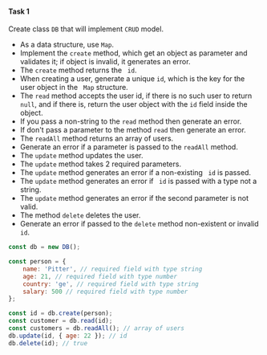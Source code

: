 #### Task 1

Create class `DB` that will implement `CRUD` model.

- As a data structure, use `Map`.
- Implement the `create` method, which get an object as parameter and validates it; if object is invalid, it generates an error.
- The `create` method returns the ` id`.
- When creating a user, generate a unique `id`, which is the key for the user object in the ` Map` structure.
- The `read` method accepts the user id, if there is no such user to return ` null`, and if there is, return the user object with the `id` field inside the object.
- If you pass a non-string to the `read` method then generate an error.
- If don't pass a parameter to the method `read` then generate an error.
- The `readAll` method returns an array of users.
- Generate an error if a parameter is passed to the `readAll` method.
- The `update` method updates the user.
- The `update` method takes 2 required parameters.
- The `update` method generates an error if a non-existing ` id` is passed.
- The `update` method generates an error if ` id` is passed with a type not a string.
- The `update` method generates an error if the second parameter is not valid.
- The method `delete` deletes the user.
- Generate an error if passed to the `delete` method non-existent or invalid `id`.

```javascript
const db = new DB();

const person = {
    name: 'Pitter', // required field with type string
    age: 21, // required field with type number
    country: 'ge', // required field with type string
    salary: 500 // required field with type number
};

const id = db.create(person);
const customer = db.read(id);
const customers = db.readAll(); // array of users
db.update(id, { age: 22 }); // id
db.delete(id); // true
```
